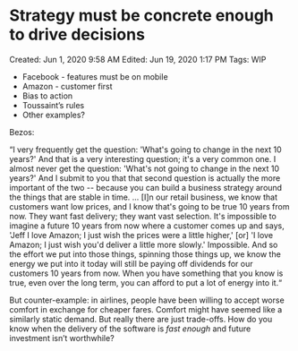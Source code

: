 # Strategy must be concrete enough to drive decisions

Created: Jun 1, 2020 9:58 AM
Edited: Jun 19, 2020 1:17 PM
Tags: WIP

- Facebook - features must be on mobile
- Amazon - customer first
- Bias to action
- Toussaint’s rules
- Other examples?

Bezos:

“I very frequently get the question: 'What's going to change in the next 10 years?' And that is a very interesting question; it's a very common one. I almost never get the question: 'What's not going to change in the next 10 years?' And I submit to you that that second question is actually the more important of the two -- because you can build a business strategy around the things that are stable in time. ... [I]n our retail business, we know that customers want low prices, and I know that's going to be true 10 years from now. They want fast delivery; they want vast selection. It's impossible to imagine a future 10 years from now where a customer comes up and says, 'Jeff I love Amazon; I just wish the prices were a little higher,' [or] 'I love Amazon; I just wish you'd deliver a little more slowly.' Impossible. And so the effort we put into those things, spinning those things up, we know the energy we put into it today will still be paying off dividends for our customers 10 years from now. When you have something that you know is true, even over the long term, you can afford to put a lot of energy into it.“

But counter-example: in airlines, people have been willing to accept worse comfort in exchange for cheaper fares. Comfort might have seemed like a similarly static demand. But really there are just trade-offs. How do you know when the delivery of the software is *fast enough* and future investment isn’t worthwhile?